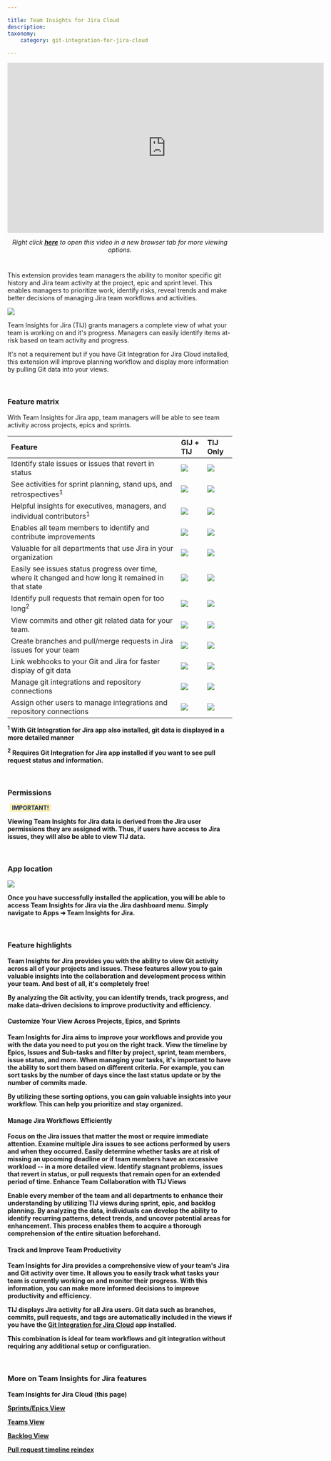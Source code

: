 ```yaml
---

title: Team Insights for Jira Cloud
description:
taxonomy:
    category: git-integration-for-jira-cloud

---
```


<div class='embed-container embed-container--16-9'>
        <iframe width='709' height='382' src='https://www.youtube.com/embed/ctzCdY9CXOg' frameborder='0' allowfullscreen ></iframe>
    </div>

<div align='center' style='margin-top:12px;margin-bottom:40px;'>
    <i>Right click <a href='https://www.youtube.com/watch?v=ctzCdY9CXOg'><b>here</b></a> to open this video in a new browser tab for more viewing options.</i>
</div>

This extension provides team managers the ability to monitor specific git history and Jira team activity at the project, epic and sprint level. This enables managers to prioritize work, identify risks, reveal trends and make better decisions of managing Jira team workflows and activities.

![](/wp-content/uploads/tij-gitcloud-main-default-view-issues-tab.png)

Team Insights for Jira (TIJ) grants managers a complete view of what your team is working on and it's progress. Managers can easily identify items at-risk based on team activity and progress.

<div class="bbb-callout bbb--tip">
    <div class="irow">
    <div class="ilogobox">
        <span class="logoimg"></span>
    </div>
    <div class="imsgbox">
        It's not a requirement but if you have Git Integration for Jira Cloud installed, this extension will improve planning workflow and display more information by pulling Git data into your views.
    </div>
    </div>
</div>

&nbsp;

### Feature matrix

With Team Insights for Jira app, team managers will be able to see team activity across projects, epics and sprints.

| Feature   | GIJ + TIJ | TIJ Only |
|:----------|:----------|:---------|
| Identify stale issues or issues that revert in status | ![](/wp-content/uploads/gij-matrix-open-check-green.png) | ![](/wp-content/uploads/gij-matrix-open-check-green.png) |
| See activities for sprint planning, stand ups, and retrospectives<sup>1</sup> | ![](/wp-content/uploads/gij-matrix-open-check-green.png) | ![](/wp-content/uploads/gij-matrix-open-check-green.png) |
| Helpful insights for executives, managers, and individual contributors<sup>1</sup> | ![](/wp-content/uploads/gij-matrix-open-check-green.png) | ![](/wp-content/uploads/gij-matrix-open-check-green.png) |
| Enables all team members to identify and contribute improvements | ![](/wp-content/uploads/gij-matrix-open-check-green.png) | ![](/wp-content/uploads/gij-matrix-open-check-green.png) |
| Valuable for all departments that use Jira in your organization | ![](/wp-content/uploads/gij-matrix-open-check-green.png) | ![](/wp-content/uploads/gij-matrix-open-check-green.png) |
| Easily see issues status progress over time, where it changed and how long it remained in that state | ![](/wp-content/uploads/gij-matrix-open-check-green.png) | ![](/wp-content/uploads/gij-matrix-open-check-green.png) |
| Identify pull requests that remain open for too long<sup>2</sup> | ![](/wp-content/uploads/gij-matrix-open-check-green.png) | ![](/wp-content/uploads/gij-matrix-open-not-red.png) |
| View commits and other git related data for your team. | ![](/wp-content/uploads/gij-matrix-open-check-green.png) | ![](/wp-content/uploads/gij-matrix-open-not-red.png) |
| Create branches and pull/merge requests in Jira issues for your team | ![](/wp-content/uploads/gij-matrix-open-check-green.png) | ![](/wp-content/uploads/gij-matrix-open-not-red.png) |
| Link webhooks to your Git and Jira for faster display of git data | ![](/wp-content/uploads/gij-matrix-open-check-green.png) | ![](/wp-content/uploads/gij-matrix-open-not-red.png) |
| Manage git integrations and repository connections | ![](/wp-content/uploads/gij-matrix-open-check-green.png) | ![](/wp-content/uploads/gij-matrix-open-not-red.png) |
| Assign other users to manage integrations and repository connections | ![](/wp-content/uploads/gij-matrix-open-check-green.png) | ![](/wp-content/uploads/gij-matrix-open-not-red.png) |

<b><sup>1</sup><b> With Git Integration for Jira app also installed, git data is displayed in a more detailed manner

<b><sup>2</sup><b> Requires Git Integration for Jira app installed if you want to see pull request status and information.

&nbsp;

### Permissions

<b style='background-color:#FFF1B6; padding:1px 5px; color:#172A4C; border-radius:3px; margin: 0 5px; font-size: small;'>IMPORTANT!</b>

Viewing Team Insights for Jira data is derived from the Jira user permissions they are assigned with. Thus, if users have access to Jira issues, they will also be able to view TIJ data.

&nbsp;

### App location

![](/wp-content/uploads/tij-gitcloud-menu-access-location.png)

Once you have successfully installed the application, you will be able to access Team Insights for Jira via the Jira dashboard menu. Simply navigate to Apps ➜ Team Insights for Jira.

&nbsp;

### Feature highlights

Team Insights for Jira provides you with the ability to view Git activity across all of your projects and issues. These features allow you to gain valuable insights into the collaboration and development process within your team. And best of all, it's completely free!

<div class="bbb-callout bbb--info">
    <div class="irow">
    <div class="ilogobox">
        <span class="logoimg"></span>
    </div>
    <div class="imsgbox">
        By analyzing the Git activity, you can identify trends, track progress, and make data-driven decisions to improve productivity and efficiency.
    </div>
    </div>
</div>

#### Customize Your View Across Projects, Epics, and Sprints

Team Insights for Jira aims to improve your workflows and provide you with the data you need to put you on the right track. View the timeline by Epics, Issues and Sub-tasks and filter by project, sprint, team members, issue status, and more. When managing your tasks, it's important to have the ability to sort them based on different criteria. For example, you can sort tasks by the number of days since the last status update or by the number of commits made.

<div class="bbb-callout bbb--tip">
    <div class="irow">
    <div class="ilogobox">
        <span class="logoimg"></span>
    </div>
    <div class="imsgbox">
        By utilizing these sorting options, you can gain valuable insights into your workflow. This can help you prioritize and stay organized.
    </div>
    </div>
</div>

#### Manage Jira Workflows Efficiently

Focus on the Jira issues that matter the most or require immediate attention. Examine multiple Jira issues to see actions performed by users and when they occurred. Easily determine whether tasks are at risk of missing an upcoming deadline or if team members have an excessive workload -- in a more detailed view. Identify stagnant problems, issues that revert in status, or pull requests that remain open for an extended period of time.
Enhance Team Collaboration with TIJ Views

Enable every member of the team and all departments to enhance their understanding by utilizing TIJ views during sprint, epic, and backlog planning. By analyzing the data, individuals can develop the ability to identify recurring patterns, detect trends, and uncover potential areas for enhancement. This process enables them to acquire a thorough comprehension of the entire situation beforehand.

#### Track and Improve Team Productivity

Team Insights for Jira provides a comprehensive view of your team's Jira and Git activity over time. It allows you to easily track what tasks your team is currently working on and monitor their progress. With this information, you can make more informed decisions to improve productivity and efficiency.

TIJ displays Jira activity for all Jira users. Git data such as branches, commits, pull requests, and tags are automatically included in the views if you have the [Git Integration for Jira Cloud](https://www.gitkraken.com/git-integration-for-jira) app installed.

<div class="bbb-callout bbb--tip">
    <div class="irow">
    <div class="ilogobox">
        <span class="logoimg"></span>
    </div>
    <div class="imsgbox">
        This combination is ideal for team workflows and git integration without requiring any additional setup or configuration.
    </div>
    </div>
</div>

&nbsp;

### More on Team Insights for Jira features

**Team Insights for Jira Cloud** (this page)

[Sprints/Epics View](/git-integration-for-jira-cloud/team-insights-for-jira-issues-epics-view-gij-cloud/)

[Teams View](/git-integration-for-jira-cloud/team-insights-for-jira-teams-view-gij-cloud)

[Backlog View](/git-integration-for-jira-cloud/team-insights-for-jira-backlog-view-gij-cloud/)

[Pull request timeline reindex](/git-integration-for-jira-cloud/pull-request-timeline-for-tij-gij-cloud/)


